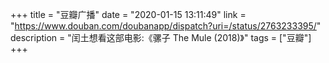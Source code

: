 +++
title = "豆瓣广播"
date = "2020-01-15 13:11:49"
link = "https://www.douban.com/doubanapp/dispatch?uri=/status/2763233395/"
description = "闰土想看这部电影:《骡子 The Mule‎ (2018)》"
tags = ["豆瓣"]
+++
